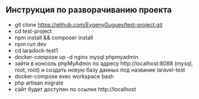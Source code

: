 ## Инструкция по разворачиванию  проекта


- git clone https://github.com/EvgenyGuguev/test-project.git
- cd test-project
- npm install && composer install
- npm run dev
- cd laradock-test1
- docker-compose up -d nginx mysql phpmyadmin
- зайти в консоль phpMyAdmin по адресу http://localhost:8088 (mysql, root, root) и создать новую базу данных под название laravel-test
- docker-compose exec workspace bash
- php artisan migrate
- сайт будет доступен по ссылке http://localhost
